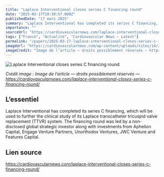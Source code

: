 ```yaml
---
title: "Laplace Interventional closes series C financing round"
date: "2025-03-17T10:30:57.000Z"
publishedDate: "17 mars 2025"
summary: "Laplace Interventional has completed its series C financing, which will be used to further the clinical study of its Laplace transcatheter tricuspid valve replacement (TTVR) system. The financing round was led by a non-disclosed global strategic investor along with investments from Aphelion Capital, Engage Venture Partners, Unorthodox Ventures, JWC Venture and Features Capital."
importance: ""
sourceUrl: "https://cardiovascularnews.com/laplace-interventional-closes-series-c-financing-round/"
tags: ["France", "Actualité", "Cardiovascular News — Latest"]
permalink: "/papers/2025-03-17-laplace-interventional-closes-series-c-financing-round"
imageUrl: "https://cardiovascularnews.com/wp-content/uploads/sites/14/2023/08/LaplaceInterventional_CMYK_full_colour_Logo.jpg"
imageCredit: "Image de l’article — droits possiblement réservés — https://cardiovascularnews.com/laplace-interventional-closes-series-c-financing-round/"
---
```


![Laplace Interventional closes series C financing round](https://cardiovascularnews.com/wp-content/uploads/sites/14/2023/08/LaplaceInterventional_CMYK_full_colour_Logo.jpg)

*Crédit image : Image de l’article — droits possiblement réservés — https://cardiovascularnews.com/laplace-interventional-closes-series-c-financing-round/*

## L’essentiel

Laplace Interventional has completed its series C financing, which will be used to further the clinical study of its Laplace transcatheter tricuspid valve replacement (TTVR) system. The financing round was led by a non-disclosed global strategic investor along with investments from Aphelion Capital, Engage Venture Partners, Unorthodox Ventures, JWC Venture and Features Capital.

## Lien source

https://cardiovascularnews.com/laplace-interventional-closes-series-c-financing-round/

